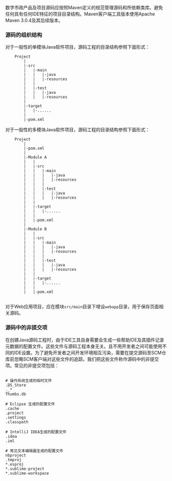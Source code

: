 数字市政产品及项目源码应按照Maven定义的规范管理源码和所依赖类库。避免任何具有任何IDE特征的项目目录结构。Maven客户端工具版本使用Apache Maven 3.0.4及其后续版本。

### 源码的组织结构

对于一般性的单模块Java软件项目，源码工程的目录结构参照下面形式：

```
	Project
		|
		|-src
		|	|-main
		|	|	|-java
		|	|	|-resources
		|	|
		|	|-test
		|	|	|-java
		|	|	|-resources
		|
		|-target
		|	|-......
		|
		|-pom.xml
```

对于一般性的多模块Java软件项目，源码工程的目录结构参照下面形式：

```
	Project
		|
		|-pom.xml
		|
		|-Module A
		|	|
		|	|-src
		|	|	|-main
		|	|	|	|-java
		|	|	|	|-resources
		|	|	|
		|	|	|-test
		|	|	|	|-java
		|	|	|	|-resources
		|	|
		|	|-target
		|	|	|-......
		|	|
		|	|-pom.xml
		|
		|-Module B
		|	|
		|	|-src
		|	|	|-main
		|	|	|	|-java
		|	|	|	|-resources
		|	|	|
		|	|	|-test
		|	|	|	|-java
		|	|	|	|-resources
		|	|
		|	|-target
		|	|	|-......
		|	|
		|	|-pom.xml
		
```

对于Web应用项目，应在模块`src/main`目录下增设`webapp`目录，用于保存页面相关源码。

### 源码中的非提交项

在创建Java源码工程时，由于IDE工具自身需要会生成一些帮助IDE及其插件记录元数据的配置文件。这些文件与源码工程本身无关。且不用开发者之间可能使用不同的IDE设置。为了避免开发者之间开发环境相互污染，需要在提交源码至SCM仓库前忽略SCM客户端对这些文件的追踪。我们把这些文件称作源码中的非提交项。常见的非提交项包括：

```

# 操作系统生成的临时文件
.DS_Store
._*
Thumbs.db

# Eclipse 生成的配置文件
.cache
.project
.settings
.classpath

# IntelliJ IDEA生成的配置文件
.idea
.iml

# 常见文本编辑器生成的配置文件
nbproject
.tmproj
*.esproj
*.sublime-project
*.sublime-workspace

```
